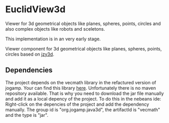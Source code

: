 # EuclidView3d
Viewer for 3d geometrical objects like planes, spheres, points, circles and also complex objects like robots and sceletons.

This implementation is in an very early stage.

Viewer component for 3d geometrical objects like planes, spheres, points, circles based on [jzy3d](https://www.jzy3d.org).

## Dependencies
The project depends on the vecmath library in the refactured version of jogamp. Your can find this library [here](https://jogamp.org/deployment/java3d/1.7.0-final/). Unfortunately there is no maven repository available. That is why you need to download the jar file manually and add it as a local depency of the project. To do this in the nebeans ide: Right-click on the depencies of the project and add the dependency manually. The group id is "org.jogamp.java3d", the artifactId is "vecmath" and the type is "jar".
